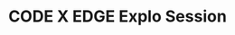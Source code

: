 ---
title: CODE X EDGE Explo Session
redirect_to: https://miro.com/app/board/uXjVMeCgKT4=/?share_link_id=835995471650
redirect_from: 
  - /CODExEDGEExploSession
---